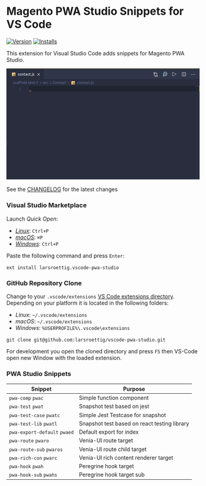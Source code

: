 # Magento PWA Studio Snippets for VS Code
[![Version](https://img.shields.io/visual-studio-marketplace/v/larsroettig.vscode-pwa-studio?style=for-the-badge)](https://img.shields.io/visual-studio-marketplace/d/larsroettig.vscode-pwa-studio?style=for-the-badge)
[![Installs](https://img.shields.io/visual-studio-marketplace/d/larsroettig.vscode-pwa-studio?style=for-the-badge)](https://img.shields.io/visual-studio-marketplace/d/larsroettig.vscode-pwa-studio?style=for-the-badge)


This extension for Visual Studio Code adds snippets for Magento PWA Studio.

![Use Extension](images/use-extension.gif)

See the [CHANGELOG](CHANGELOG.md) for the latest changes


### Visual Studio Marketplace

Launch _Quick Open_:

- [_Linux_](https://code.visualstudio.com/shortcuts/keyboard-shortcuts-linux.pdf): `Ctrl+P`
- [_macOS_](https://code.visualstudio.com/shortcuts/keyboard-shortcuts-macos.pdf): `⌘P`
- [_Windows_](https://code.visualstudio.com/shortcuts/keyboard-shortcuts-windows.pdf): `Ctrl+P`

Paste the following command and press `Enter`:

```shell
ext install larsroettig.vscode-pwa-studio
```

### GitHub Repository Clone

Change to your `.vscode/extensions` [VS Code extensions directory](https://code.visualstudio.com/docs/extensions/install-extension#_side-loading).
Depending on your platform it is located in the following folders:

- _Linux_: `~/.vscode/extensions`
- _macOS_: `~/.vscode/extensions`
- _Windows_: `%USERPROFILE%\.vscode\extensions`


```shell
git clone git@github.com:larsroettig/vscode-pwa-studio.git
```

For development you open the cloned directory and press `F5` then VS-Code open new Window with the loaded extension.

### PWA Studio Snippets

| Snippet                      | Purpose                                                              |
| ---------------------------- | -------------------------------------------------------------------- |
| `pwa-comp` `pwac`                 |  Simple function component |
| `pwa-test` `pwat`              | Snapshot test based on jest |
| `pwa-test-case` `pwatc` | Simple Jest Testcase for snapshot            |
| `pwa-test-lib` `pwatl`  | Snapshot test based on react testing library |
| `pwa-export-default` `pwaed` | Default export for index |
| `pwa-route`  `pwaro` | Venia-UI route target |
| `pwa-route-sub`  `pwaros` | Venia-UI route child target |
| `pwa-rich-con` `pwarc`| Venia-UI rich content renderer target        |
| `pwa-hook` `pwah` | Peregrine hook target |
| `pwa-hook-sub` `pwahs` | Peregrine hook target sub |
